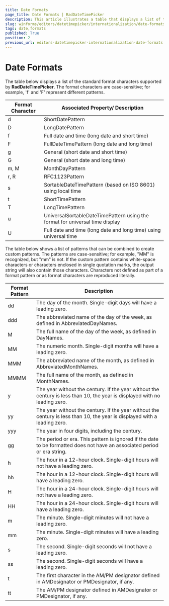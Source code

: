 ```yaml
---
title: Date Formats
page_title: Date Formats | RadDateTimePicker
description: This article illustrates a table that displays a list of the standard format characters supported by RadDateTimePicker.
slug: winforms/editors/datetimepicker/internationalization/date-formats
tags: date,formats
published: True
position: 2
previous_url: editors-datetimepicker-internationalization-date-formats
---
```


# Date Formats


The table below displays a list of the standard format characters supported by __RadDateTimePicker__. The format characters are case-sensitive; for example, 'f' and 'F' represent different patterns.
 
| __Format Character__ | __Associated Property/ Description__ |
|----|----|
|d|ShortDatePattern|
|D|LongDatePattern|
|f|Full date and time (long date and short time)|
|F|FullDateTimePattern (long date and long time)|
|g|General (short date and short time)|
|G|General (short date and long time)|
|m, M|MonthDayPattern|
|r, R|RFC1123Pattern|
|s|SortableDateTimePattern (based on ISO 8601) using local time|
|t|ShortTimePattern|
|T|LongTimePattern|
|u|UniversalSortableDateTimePattern using the format for universal time display|
|U|Full date and time (long date and long time) using universal time|

The table below shows a list of patterns that can be combined to create custom patterns. The patterns are case-sensitive; for example, "MM" is recognized, but "mm" is not. If the custom pattern contains white-space characters or characters enclosed in single quotation marks, the output string will also contain those characters. Characters not defined as part of a format pattern or as format characters are reproduced literally.
 

| __Format Pattern__ | __Description__ |
|----|----|
|dd|The day of the month. Single-digit days will have a leading zero.|
|ddd|The abbreviated name of the day of the week, as defined in AbbreviatedDayNames.|
|M|The full name of the day of the week, as defined in DayNames.|
|MM|The numeric month. Single-digit months will have a leading zero.|
|MMM|The abbreviated name of the month, as defined in AbbreviatedMonthNames.|
|MMMM|The full name of the month, as defined in MonthNames.|
|y|The year without the century. If the year without the century is less than 10, the year is displayed with no leading zero.|
|yy|The year without the century. If the year without the century is less than 10, the year is displayed with a leading zero.|
|yyy|The year in four digits, including the century.|
|gg|The period or era. This pattern is ignored if the date to be formatted does not have an associated period or era string.|
|h|The hour in a 12-hour clock. Single-digit hours will not have a leading zero.|
|hh|The hour in a 12-hour clock. Single-digit hours will have a leading zero.|
|H|The hour in a 24-hour clock. Single-digit hours will not have a leading zero.|
|HH|The hour in a 24-hour clock. Single-digit hours will have a leading zero.|
|m|The minute. Single-digit minutes will not have a leading zero.|
|mm|The minute. Single-digit minutes will have a leading zero.|
|s|The second. Single-digit seconds will not have a leading zero.|
|ss|The second. Single-digit seconds will have a leading zero.|
|t|The first character in the AM/PM designator defined in AMDesignator or PMDesignator, if any.|
|tt|The AM/PM designator defined in AMDesignator or PMDesignator, if any.|
